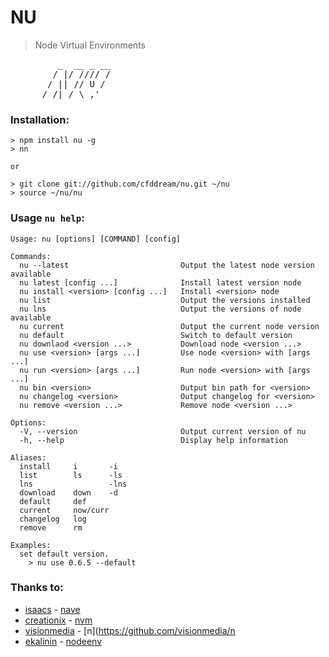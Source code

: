 NU
==
> Node Virtual Environments
<pre>
         _  __ _ __
        / |/ //// /
       / || // U / 
      /_/|_/ \_,'
</pre>

### Installation:

    > npm install nu -g
    > nn

    or

    > git clone git://github.com/cfddream/nu.git ~/nu
    > source ~/nu/nu

### Usage `nu help`:

    Usage: nu [options] [COMMAND] [config] 

    Commands:
      nu --latest                         Output the latest node version available
      nu latest [config ...]              Install latest version node
      nu install <version> [config ...]   Install <version> node
      nu list                             Output the versions installed
      nu lns                              Output the versions of node available
      nu current                          Output the current node version
      nu default                          Switch to default version
      nu downlaod <version ...>           Download node <version ...>
      nu use <version> [args ...]         Use node <version> with [args ...]
      nu run <version> [args ...]         Run node <version> with [args ...]
      nu bin <version>                    Output bin path for <version>
      nu changelog <version>              Output changelog for <version>
      nu remove <version ...>             Remove node <version ...>

    Options:
      -V, --version                       Output current version of nu
      -h, --help                          Display help information

    Aliases:
      install     i       -i
      list        ls      -ls
      lns                 -lns
      download    down    -d
      default     def
      current     now/curr
      changelog   log
      remove      rm

    Examples:
      set default version.
        > nu use 0.6.5 --default

### Thanks to:
  * [isaacs](https://github.com/isaacs) - [nave](https://github.com/isaacs/nave)
  * [creationix](https://github.com/creationix) - [nvm](https://github.com/creationix/nvm)
  * [visionmedia](https://github.com/visionmedia) - [n](https://github.com/visionmedia/n
  * [ekalinin](https://github.com/ekalinin) - [nodeenv](https://github.com/ekalinin/nodeenv)
